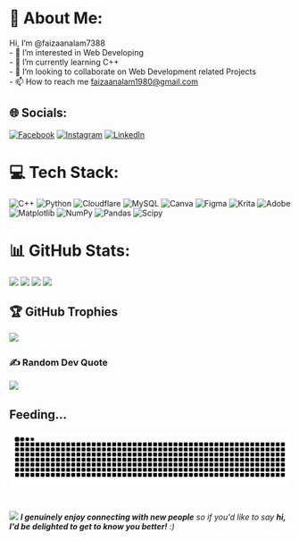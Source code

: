 # 💫 About Me:
Hi, I’m @faizaanalam7388<br>- 👀 I’m interested in Web Developing<br>- 🌱 I’m currently learning C++<br>- 💞️ I’m looking to collaborate on Web Development related Projects<br>- 📫 How to reach me faizaanalam1980@gmail.com


## 🌐 Socials:
[![Facebook](https://img.shields.io/badge/Facebook-%231877F2.svg?logo=Facebook&logoColor=white)](https://facebook.com/https://www.facebook.com/profile.php?id=100008870382975&sk=about) [![Instagram](https://img.shields.io/badge/Instagram-%23E4405F.svg?logo=Instagram&logoColor=white)](https://instagram.com/@mr_alam2006) [![LinkedIn](https://img.shields.io/badge/LinkedIn-%230077B5.svg?logo=linkedin&logoColor=white)](https://linkedin.com/in/faizaanalam7388) 

# 💻 Tech Stack:
![C++](https://img.shields.io/badge/c++-%2300599C.svg?style=for-the-badge&logo=c%2B%2B&logoColor=white) ![Python](https://img.shields.io/badge/python-3670A0?style=for-the-badge&logo=python&logoColor=ffdd54) ![Cloudflare](https://img.shields.io/badge/Cloudflare-F38020?style=for-the-badge&logo=Cloudflare&logoColor=white) ![MySQL](https://img.shields.io/badge/mysql-4479A1.svg?style=for-the-badge&logo=mysql&logoColor=white) ![Canva](https://img.shields.io/badge/Canva-%2300C4CC.svg?style=for-the-badge&logo=Canva&logoColor=white) ![Figma](https://img.shields.io/badge/figma-%23F24E1E.svg?style=for-the-badge&logo=figma&logoColor=white) ![Krita](https://img.shields.io/badge/Krita-203759?style=for-the-badge&logo=krita&logoColor=EEF37B) ![Adobe](https://img.shields.io/badge/adobe-%23FF0000.svg?style=for-the-badge&logo=adobe&logoColor=white) ![Matplotlib](https://img.shields.io/badge/Matplotlib-%23ffffff.svg?style=for-the-badge&logo=Matplotlib&logoColor=black) ![NumPy](https://img.shields.io/badge/numpy-%23013243.svg?style=for-the-badge&logo=numpy&logoColor=white) ![Pandas](https://img.shields.io/badge/pandas-%23150458.svg?style=for-the-badge&logo=pandas&logoColor=white) ![Scipy](https://img.shields.io/badge/SciPy-%230C55A5.svg?style=for-the-badge&logo=scipy&logoColor=%white)


# 📊 GitHub Stats:
<div>
  <img width="440px" src="https://github-readme-stats.vercel.app/api?username=faizaanalam7388&show_icons=true&theme=onedark">
  <img width="385px" src="https://github-readme-stats.anuraghazra1.vercel.app/api/top-langs/?username=C&layout=compact&theme=onedark" />
  <img width="440px" src="https://github-readme-activity-graph.vercel.app/graph?username=faizaan7388&theme=github">
  <img width="385px" src="https://github-readme-streak-stats.herokuapp.com/?user=faizaan7388&theme=onedark" />
</div>

## 🏆 GitHub Trophies
![](https://github-profile-trophy.vercel.app/?username=faizaanalam7388&theme=radical&no-frame=false&no-bg=true&margin-w=4)

### ✍️ Random Dev Quote
![](https://quotes-github-readme.vercel.app/api?type=horizontal&theme=dark)

## Feeding...
![Snake animation](https://raw.githubusercontent.com/taozhi8833998/taozhi8833998/output/github-contribution-grid-snake-dark.svg)

##
<img src="https://media.giphy.com/media/LnQjpWaON8nhr21vNW/giphy.gif" width="60"> <em><b>I genuinely enjoy connecting with new people</b> so if you'd like to say <b>hi, I'd be delighted to get to know you better!</b> :)</em>
